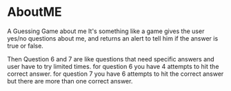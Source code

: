 # AboutME
 A Guessing Game about me
It's something like a game gives the user yes/no questions about me, and returns an alert to tell him if the answer is true or false.

Then Question 6 and 7 are like questions that need specific answers and user have to try limited times.
for question 6 you have 4 attempts to hit the correct answer.
for question 7 you have 6 attempts to hit the correct answer but there are more than one correct answer.
